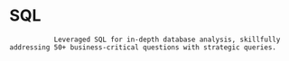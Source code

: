 # SQL
               Leveraged SQL for in-depth database analysis, skillfully addressing 50+ business-critical questions with strategic queries.  
